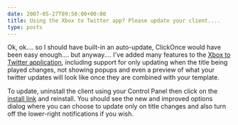 ```yaml
---
date: 2007-05-27T09:50:00+00:00
title: Using the Xbox to Twitter app? Please update your client....
type: posts
---
```

Ok, ok.... so I should have built-in an auto-update, ClickOnce would have been easy enough.... but anyway.... I've added many features to the [Xbox to Twitter application](http://www.duncanmackenzie.net/blog/connect-your-xbox-360-gamertag-to-twitter/), including support for only updating when the title being played changes, not showing popups and even a preview of what your twitter updates will look like once they are combined with your template.

To update, uninstall the client using your Control Panel then click on the [install link](http://www.duncanmackenzie.net/XboxToTwitter/Install/XboxTwitterInstaller.msi) and reinstall. You should see the new and improved options dialog where you can choose to update only on title changes and also turn off the lower-right notifications if you wish.
